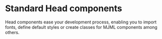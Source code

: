 # Standard Head components

Head components ease your development process, enabling you to import fonts, define default styles or create classes for MJML components among others.
